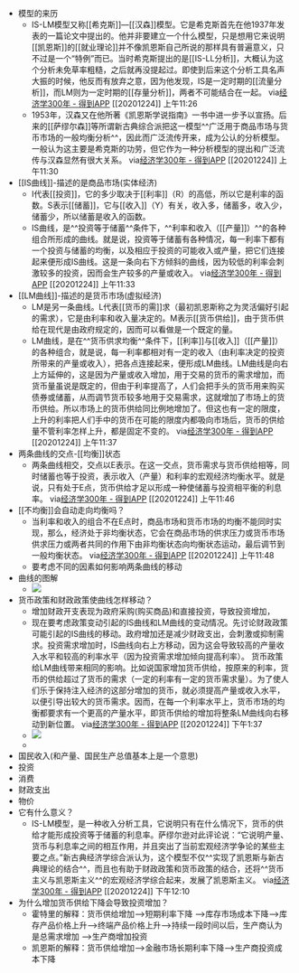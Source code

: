- 模型的来历
    - IS-LM模型又称[[希克斯]]—[[汉森]]模型。它是希克斯首先在他1937年发表的一篇论文中提出的。他并非要建立一个什么模型，只是想用它来说明[[凯恩斯]]的[[就业理论]]并不像凯恩斯自己所说的那样具有普遍意义，只不过是一个“特例”而已。当时希克斯提出的是[[IS-LL分析]]，大概认为这个分析未免草率粗糙，之后就再没提起过。即使到后来这个分析工具名声大振的时候，他反而有放弃之意，因为他发现，IS是一定时期的[[流量分析]]，而LM则为一定时期的[[存量分析]]，两者不可能结合在一起。
via[经济学300年 - 得到APP](https://www.dedao.cn/reader?id=PZykJDGjQ7AOLNa642rbP8dkEgemKDwdRAWXoVRjpBxl95MJzqvYGynZ18MEl5Bo)
[[20201224]] 上午11:26
    - 1953年，汉森又在他所著《凯恩斯学说指南》一书中进一步予以宣扬。后来的[[萨缪尔森]]等所谓新古典综合派把这一模型^^广泛用于商品市场与货币市场的一般均衡分析^^，因此而广泛流传开来，成为公认的分析模型。一般认为这主要是希克斯的功劳，但它作为一种分析模型的提出和广泛流传与汉森显然有很大关系。
via[经济学300年 - 得到APP](https://www.dedao.cn/reader?id=PZykJDGjQ7AOLNa642rbP8dkEgemKDwdRAWXoVRjpBxl95MJzqvYGynZ18MEl5Bo)
[[20201224]] 上午11:30
- [[IS曲线]]-描述的是商品市场(实体经济)
    - I代表[[投资]]，它的多少取决于[[利率]]（R）的高低，所以它是利率的函数。S表示[[储蓄]]，它与[[收入]]（Y）有关，收入多，储蓄多，收入少，储蓄少，所以储蓄是收入的函数。
    - IS曲线，是^^投资等于储蓄^^条件下，^^利率和收入（[[产量]]）^^的各种组合所形成的曲线。就是说，投资等于储蓄有各种情况，每一利率下都有一个投资与储蓄的均衡，以及相应于投资的可能收入或产量，把它们连接起来便形成IS曲线。这是一条向右下方倾斜的曲线，因为较低的利率会刺激较多的投资，因而会生产较多的产量或收入。
via[经济学300年 - 得到APP](https://www.dedao.cn/reader?id=PZykJDGjQ7AOLNa642rbP8dkEgemKDwdRAWXoVRjpBxl95MJzqvYGynZ18MEl5Bo)
[[20201224]] 上午11:33
- [[LM曲线]]-描述的是货币市场(虚拟经济)
    - LM是另一条曲线。L代表[[货币的需]]求（最初凯恩斯称之为灵活偏好引起的需求），它是由利率和收入量决定的。M表示[[货币供给]]，由于货币供给在现代是由政府规定的，因而可以看做是一个既定的量。
    - LM曲线，是在^^货币供求均衡^^条件下，[[利率]]与[[收入]]（[[产量]]）的各种组合，就是说，每一利率都相对有一定的收入（由利率决定的投资所带来的产量或收入），把各点连接起来，便形成LM曲线。LM曲线是向右上方延伸的，这是因为产量或收入增加，用于交易的货币的需求增加，而货币量虽说是既定的，但由于利率提高了，人们会把手头的货币用来购买债券或储蓄，从而调节货币较多地用于交易需求，这就增加了市场上的货币供给。所以市场上的货币供给同比例地增加了。但这也有一定的限度，上升的利率把人们手中的货币在可能的限度内都吸向市场后，货币的供给量不管利率怎样上升，都是固定不变的。
via[经济学300年 - 得到APP](https://www.dedao.cn/reader?id=PZykJDGjQ7AOLNa642rbP8dkEgemKDwdRAWXoVRjpBxl95MJzqvYGynZ18MEl5Bo)
[[20201224]] 上午11:37
- 两条曲线的交点-[[均衡]]状态
    - 两条曲线相交，交点以E表示。在这一交点，货币需求与货币供给相等，同时储蓄也等于投资，表示收入（产量）和利率的宏观经济均衡水平。就是说，只有处于E点，货币供给才足以形成一种使储蓄与投资相平衡的利息率。
via[经济学300年 - 得到APP](https://www.dedao.cn/reader?id=PZykJDGjQ7AOLNa642rbP8dkEgemKDwdRAWXoVRjpBxl95MJzqvYGynZ18MEl5Bo)
[[20201224]] 上午11:46
- [[不均衡]]会自动走向均衡吗？
    - 当利率和收入的组合不在E点时，商品市场和货币市场的均衡不能同时实现，那么，经济处于非均衡状态，它会在商品市场的供求压力或货币市场供求压力或两者共同的作用下由非均衡状态向均衡状态运动，最后调节到一般均衡状态。
via[经济学300年 - 得到APP](https://www.dedao.cn/reader?id=PZykJDGjQ7AOLNa642rbP8dkEgemKDwdRAWXoVRjpBxl95MJzqvYGynZ18MEl5Bo)
[[20201224]] 上午11:48
    - 要考虑不同的因素如何影响两条曲线的移动
- 曲线的图解
    - ![](https://firebasestorage.googleapis.com/v0/b/firescript-577a2.appspot.com/o/imgs%2Fapp%2Fxinyiheng%2FdVnqgG1iBW.png?alt=media&token=97ef7675-0809-4dc7-b27a-906960c7493b)
- 货币政策和财政政策使曲线怎样移动？
    - 增加财政开支表现为政府采购(购买商品)和直接投资，导致投资增加，
    - 现在要考虑政策变动引起的IS曲线和LM曲线的变动情况。先讨论财政政策可能引起的IS曲线的移动。政府增加还是减少财政支出，会刺激或抑制需求。投资需求增加时，IS曲线向右上方移动，因为这会导致较高的产量收入水平和较高的利率水平（因为投资需求增加倾向提高利率）。
货币政策给LM曲线带来相同的影响。比如说国家增加货币供给，按原来的利率，货币的供给超过了货币的需求（一定的利率有一定的货币需求量）。为了使人们乐于保持注入经济的这部分增加的货币，就必须提高产量或收入水平，以便引导出较大的货币需求。因而，在每一个利率水平上，货币市场的均衡都要求有一个更高的产量水平，即货币供给的增加将整条LM曲线向右移动到新位置。
via[经济学300年 - 得到APP](https://www.dedao.cn/reader?id=PZykJDGjQ7AOLNa642rbP8dkEgemKDwdRAWXoVRjpBxl95MJzqvYGynZ18MEl5Bo)
[[20201224]] 下午1:37
    - ![](https://firebasestorage.googleapis.com/v0/b/firescript-577a2.appspot.com/o/imgs%2Fapp%2Fxinyiheng%2FXMmVtOTo4b.png?alt=media&token=42f7d521-a1da-4ae5-9205-494a83568b06)
    - 
- 国民收入(和产量、国民生产总值基本上是一个意思)
- 投资
- 消费
- 财政支出
- 物价
- 它有什么意义？
    - IS-LM模型，是一种收入分析工具，它说明只有在什么情况下，货币的供给才能形成投资等于储蓄的利息率。萨缪尔逊对此评论说：“它说明产量、货币与利息率之间的相互作用，并且突出了当前宏观经济学争论的某些主要之点。”新古典经济学综合派认为，这个模型不仅^^实现了凯恩斯与新古典理论的结合^^，而且也有助于财政政策和货币政策的结合，还将^^货币主义与凯恩斯主义^^的宏观经济学综合起来，发展了凯恩斯主义。
via[经济学300年 - 得到APP](https://www.dedao.cn/reader?id=PZykJDGjQ7AOLNa642rbP8dkEgemKDwdRAWXoVRjpBxl95MJzqvYGynZ18MEl5Bo)
[[20201224]] 下午12:10
- 为什么增加货币供给下降会导致投资增加？
    - 霍特里的解释：货币供给增加-->短期利率下降 -->库存市场成本下降-->库存产品价格上升-->终端产品价格上升-->持续一段时间以后，生产商认为是总需求增加 -->生产商增加投资
    - 凯恩斯的解释：货币供给增加-->金融市场长期利率下降-->生产商投资成本下降
